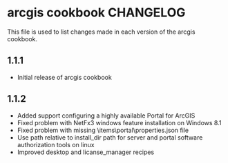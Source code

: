 arcgis cookbook CHANGELOG
================

This file is used to list changes made in each version of the arcgis cookbook.

1.1.1
-----
- Initial release of arcgis cookbook

1.1.2
----
- Added support configuring a highly available Portal for ArcGIS
- Fixed problem with NetFx3 windows feature installation on Windows 8.1
- Fixed problem with missing \items\portal\properties.json file
- Use path relative to install_dir path for server and portal software authorization tools on linux
- Improved desktop and licanse_manager recipes
        

